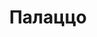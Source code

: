 --- 
title: "Палаццо" 
site: "www.palazzo-yalta.com" 
town: "Ялта" 
tel: ["+7 978 740 59 63, +38 (095)1306495"] 
address: "Россия, Республика Крым, г. Ялта, ул. Карла Маркса, 13" 
mail: "palazzo-yalta@gmail.com" 
--- 